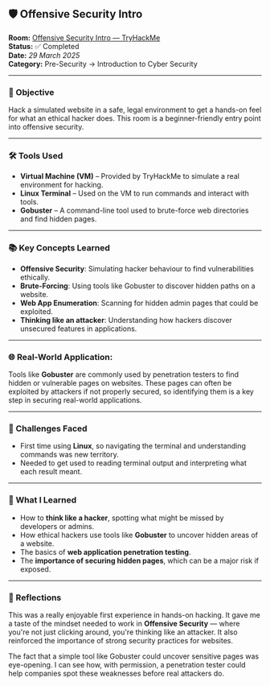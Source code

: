 ## 🛡️ Offensive Security Intro

**Room:** [Offensive Security Intro — TryHackMe](https://tryhackme.com/room/offensivesecurityintro)  
**Status:** ✅ Completed  
**Date:** *29 March 2025*  
**Category:** Pre-Security → Introduction to Cyber Security  

---

### 📌 Objective

Hack a simulated website in a safe, legal environment to get a hands-on feel for what an ethical hacker does. This room is a beginner-friendly entry point into offensive security.

---

### 🛠️ Tools Used

- **Virtual Machine (VM)** – Provided by TryHackMe to simulate a real environment for hacking.
- **Linux Terminal** – Used on the VM to run commands and interact with tools.
- **Gobuster** – A command-line tool used to brute-force web directories and find hidden pages.

---

### 📚 Key Concepts Learned

- **Offensive Security**: Simulating hacker behaviour to find vulnerabilities ethically.
- **Brute-Forcing**: Using tools like Gobuster to discover hidden paths on a website.
- **Web App Enumeration**: Scanning for hidden admin pages that could be exploited.
- **Thinking like an attacker**: Understanding how hackers discover unsecured features in applications.

---

### 🌐 Real-World Application:

Tools like **Gobuster** are commonly used by penetration testers to find hidden or vulnerable pages on websites. These pages can often be exploited by attackers if not properly secured, so identifying them is a key step in securing real-world applications.

---

### 🚧 Challenges Faced

- First time using **Linux**, so navigating the terminal and understanding commands was new territory.
- Needed to get used to reading terminal output and interpreting what each result meant.

---

### 🧠 What I Learned

- How to **think like a hacker**, spotting what might be missed by developers or admins.
- How ethical hackers use tools like **Gobuster** to uncover hidden areas of a website.
- The basics of **web application penetration testing**.
- The **importance of securing hidden pages**, which can be a major risk if exposed.

---

### 💭 Reflections

This was a really enjoyable first experience in hands-on hacking. It gave me a taste of the mindset needed to work in **Offensive Security** — where you're not just clicking around, you're thinking like an attacker. It also reinforced the importance of strong security practices for websites.

The fact that a simple tool like Gobuster could uncover sensitive pages was eye-opening. I can see how, with permission, a penetration tester could help companies spot these weaknesses before real attackers do.

